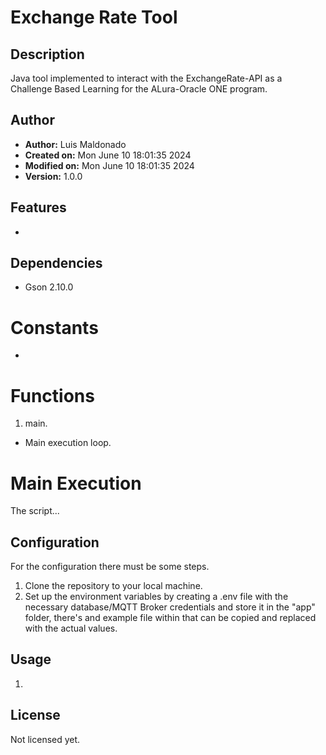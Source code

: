 # Exchange Rate Tool

## Description
Java tool implemented  to interact with the ExchangeRate-API as a 
Challenge Based Learning for the ALura-Oracle ONE program. 


## Author
- **Author:** Luis Maldonado
- **Created on:** Mon June 10 18:01:35 2024
- **Modified on:** Mon June 10 18:01:35 2024
- **Version:** 1.0.0


## Features
- 


## Dependencies
- Gson 2.10.0

# Constants
- 


# Functions
1. main.
- Main execution loop.


# Main Execution
The script...


## Configuration
For the configuration there must be some steps.
1. Clone the repository to your local machine.
2. Set up the environment variables by creating a .env file with the necessary database/MQTT Broker credentials and store it in the "app" folder, there's and example file within that can be copied and replaced with the actual values.


## Usage
1. 


## License
Not licensed yet.
